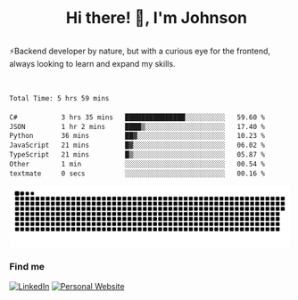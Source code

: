 <div id="user-content-toc">
  <ul align="center">
    <summary><h1 style="display: inline-block">Hi there! 👋, I'm Johnson</h1></summary>
  </ul>
</div>

⚡Backend developer by nature, but with a curious eye for the frontend, always looking to learn and expand my skills.

<br>


<!--START_SECTION:waka-->

```txt
Total Time: 5 hrs 59 mins

C#           3 hrs 35 mins   ███████████████░░░░░░░░░░   59.60 %
JSON         1 hr 2 mins     ████▒░░░░░░░░░░░░░░░░░░░░   17.40 %
Python       36 mins         ██▓░░░░░░░░░░░░░░░░░░░░░░   10.23 %
JavaScript   21 mins         █▓░░░░░░░░░░░░░░░░░░░░░░░   06.02 %
TypeScript   21 mins         █▒░░░░░░░░░░░░░░░░░░░░░░░   05.87 %
Other        1 min           ░░░░░░░░░░░░░░░░░░░░░░░░░   00.54 %
textmate     0 secs          ░░░░░░░░░░░░░░░░░░░░░░░░░   00.16 %
```

<!--END_SECTION:waka-->

<picture>
  <source  srcset="https://github.com/joshwambere/joshwambere/blob/output/github-contribution-grid-snake-dark.svg?palette=github-dark">
  <source  srcset="https://github.com/joshwambere/joshwambere/blob/output/github-contribution-grid-snake.svg">
  <img alt="github contribution grid snake animation" src="https://github.com/joshwambere/joshwambere/blob/output/github-contribution-grid-snake.svg">
</picture>

### Find me
<a href="https://www.linkedin.com/in/dusabe-johnson" target="_blank"><img src="https://img.shields.io/badge/LinkedIn-%230077B5.svg?&style=flat&logo=linkedin&logoColor=white" alt="LinkedIn"></a>
‎‎ [![Personal Website](https://img.shields.io/badge/visit-Johnsonis.me-blue)](https://johnsonis.me/)
